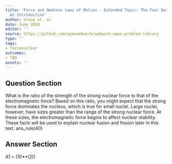 ```yaml
---
title: 'Force and Newtons Laws of Motion - Extended Topic: The Four Basic Forces -
  An Introduction'
author: Urone et. al
date: June 2018
editor: ''
source: https://github.com/openwebwork/webwork-open-problem-library
type: ''
tags:
- forcenuclear
outcomes:
- TBD
assets: ''
---
```


## Question Section 

What is the ratio of the strength of the strong nuclear force to that of the electromagnetic force? Based on this ratio, you might expect that the strong force dominates the nucleus, which is true for small nuclei. Large nuclei, however, have sizes greater than the range of the strong nuclear force. At these sizes, the electromagnetic force begins to affect nuclear stability. These facts will be used to explain nuclear fusion and fission later in this text.
ans_rule(40)


## Answer Section

A1 = (10**(2))